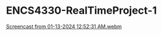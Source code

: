 # ENCS4330-RealTimeProject-1


[Screencast from 01-13-2024 12:52:31 AM.webm](https://github.com/M7mdOdeh1/ENCS4330-RealTimeProject-1/assets/111658319/b58ce1f0-1631-447b-8ce6-047161c05bc0)
